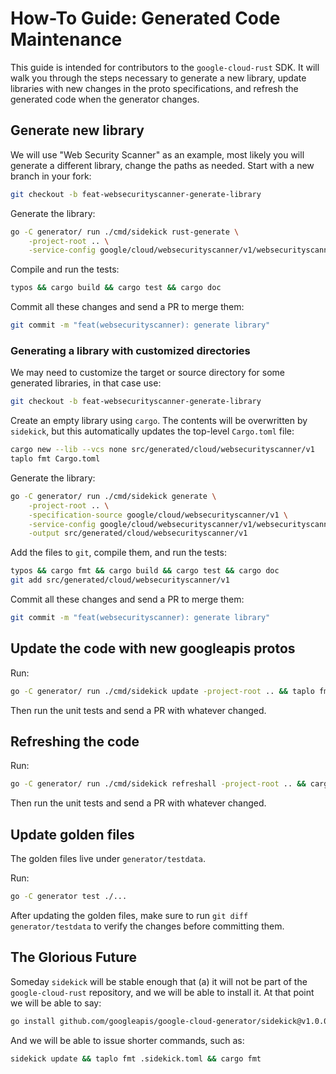 # How-To Guide: Generated Code Maintenance

This guide is intended for contributors to the `google-cloud-rust` SDK. It will
walk you through the steps necessary to generate a new library, update libraries
with new changes in the proto specifications, and refresh the generated code
when the generator changes.

## Generate new library

We will use "Web Security Scanner" as an example, most likely you will generate
a different library, change the paths as needed. Start with a new branch in your
fork:

```bash
git checkout -b feat-websecurityscanner-generate-library
```

Generate the library:

```bash
go -C generator/ run ./cmd/sidekick rust-generate \
    -project-root .. \
    -service-config google/cloud/websecurityscanner/v1/websecurityscanner_v1.yaml
```

Compile and run the tests:

```bash
typos && cargo build && cargo test && cargo doc
```

Commit all these changes and send a PR to merge them:

```bash
git commit -m "feat(websecurityscanner): generate library"
```

### Generating a library with customized directories

We may need to customize the target or source directory for some generated
libraries, in that case use:

```bash
git checkout -b feat-websecurityscanner-generate-library
```

Create an empty library using `cargo`. The contents will be overwritten by
`sidekick`, but this automatically updates the top-level `Cargo.toml` file:

```bash
cargo new --lib --vcs none src/generated/cloud/websecurityscanner/v1
taplo fmt Cargo.toml
```

Generate the library:

```bash
go -C generator/ run ./cmd/sidekick generate \
    -project-root .. \
    -specification-source google/cloud/websecurityscanner/v1 \
    -service-config google/cloud/websecurityscanner/v1/websecurityscanner_v1.yaml \
    -output src/generated/cloud/websecurityscanner/v1
```

Add the files to `git`, compile them, and run the tests:

```bash
typos && cargo fmt && cargo build && cargo test && cargo doc
git add src/generated/cloud/websecurityscanner/v1
```

Commit all these changes and send a PR to merge them:

```bash
git commit -m "feat(websecurityscanner): generate library"
```

## Update the code with new googleapis protos

Run:

```bash
go -C generator/ run ./cmd/sidekick update -project-root .. && taplo fmt .sidekick.toml && cargo fmt
```

Then run the unit tests and send a PR with whatever changed.

## Refreshing the code

Run:

```bash
go -C generator/ run ./cmd/sidekick refreshall -project-root .. && cargo fmt
```

Then run the unit tests and send a PR with whatever changed.

## Update golden files

The golden files live under `generator/testdata`.

Run:

```bash
go -C generator test ./...
```

After updating the golden files, make sure to run `git diff generator/testdata`
to verify the changes before committing them.

## The Glorious Future

Someday `sidekick` will be stable enough that (a) it will not be part of the
`google-cloud-rust` repository, and we will be able to install it. At that
point we will be able to say:

```bash
go install github.com/googleapis/google-cloud-generator/sidekick@v1.0.0
```

And we will be able to issue shorter commands, such as:

```bash
sidekick update && taplo fmt .sidekick.toml && cargo fmt
```
